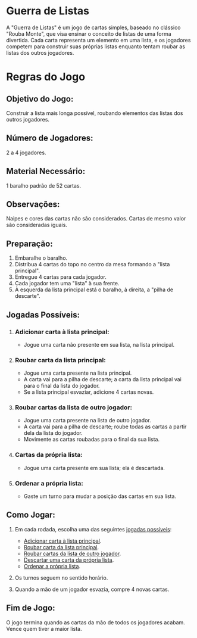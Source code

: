 # Guerra de Listas
 A "Guerra de Listas" é um jogo de cartas simples, baseado no clássico "Rouba Monte", que visa ensinar o conceito de listas de uma forma divertida. Cada carta representa um elemento em uma lista, e os jogadores competem para construir suas próprias listas enquanto tentam roubar as listas dos outros jogadores.

# Regras do Jogo
## Objetivo do Jogo:
Construir a lista mais longa possível, roubando elementos das listas dos outros jogadores.

## Número de Jogadores:
2 a 4 jogadores.

## Material Necessário:
1 baralho padrão de 52 cartas.

## Observações:
Naipes e cores das cartas não são considerados. Cartas de mesmo valor são consideradas iguais.

## Preparação:
1. Embaralhe o baralho.
2. Distribua 4 cartas do topo no centro da mesa formando a "lista principal".
3. Entregue 4 cartas para cada jogador.
4. Cada jogador tem uma "lista" à sua frente.
5. À esquerda da lista principal está o baralho, à direita, a "pilha de descarte".

## Jogadas Possíveis:
1. ### Adicionar carta à lista principal:
    - Jogue uma carta não presente em sua lista, na lista principal.

2. ### Roubar carta da lista principal:
    - Jogue uma carta presente na lista principal.
    - A carta vai para a pilha de descarte; a carta da lista principal vai para o final da lista do jogador.
    - Se a lista principal esvaziar, adicione 4 cartas novas.

3. ### Roubar cartas da lista de outro jogador:
    - Jogue uma carta presente na lista de outro jogador.
    - A carta vai para a pilha de descarte; roube todas as cartas a partir dela da lista do jogador.
    - Movimente as cartas roubadas para o final da sua lista.

4. ### Cartas da própria lista:
    - Jogue uma carta presente em sua lista; ela é descartada.

5. ### Ordenar a própria lista:
    - Gaste um turno para mudar a posição das cartas em sua lista.

## Como Jogar:
1. Em cada rodada, escolha uma das seguintes [jogadas possíveis](#jogadas-possíveis):
    - [Adicionar carta à lista principal](#adicionar-carta-à-lista-principal).
    - [Roubar carta da lista principal](#roubar-carta-da-lista-principal).
    - [Roubar cartas da lista de outro jogador](#roubar-cartas-da-lista-de-outro-jogador).
    - [Descartar uma carta da própria lista](#cartas-da-própria-lista).
    - [Ordenar a própria lista](#ordenar-a-própria-lista).

2. Os turnos seguem no sentido horário.

3. Quando a mão de um jogador esvazia, compre 4 novas cartas.

## Fim de Jogo:
O jogo termina quando as cartas da mão de todos os jogadores acabam. Vence quem tiver a maior lista.
